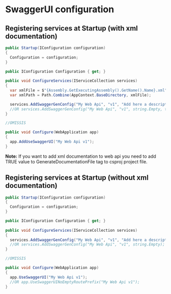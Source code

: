 # SwaggerUI configuration


## Registering services at Startup (with xml documentation)

```csharp
public Startup(IConfiguration configuration)
{
  Configuration = configuration;
}

public IConfiguration Configuration { get; }
	
public void ConfigureServices(IServiceCollection services)
{
  var xmlFile = $"{Assembly.GetExecutingAssembly().GetName().Name}.xml";
  var xmlPath = Path.Combine(AppContext.BaseDirectory, xmlFile);

  services.AddSwaggerGenConfig("My Web Api", "v1", "Add here a description which will be shown in the swagger UI", true, xmlPath);
  //OR services.AddSwaggerGenConfig("My Web Api", "v1", string.Empty, true, xmlPath);
}

//OMISSIS

public void Configure(WebApplication app)
{
  app.AddUseSwaggerUI("My Web Api v1");
}
```

<b>Note:</b> If you want to add xml documentation to web api you need to add TRUE value to GenerateDocumentationFile tag to csproj project file.


## Registering services at Startup (without xml documentation)

```csharp
public Startup(IConfiguration configuration)
{
  Configuration = configuration;
}

public IConfiguration Configuration { get; }
	
public void ConfigureServices(IServiceCollection services)
{
  services.AddSwaggerGenConfig("My Web Api", "v1", "Add here a description which will be shown in the swagger UI");
  //OR services.AddSwaggerGenConfig("My Web Api", "v1", string.Empty);
}

//OMISSIS

public void Configure(WebApplication app)
{
  app.UseSwaggerUI("My Web Api v1");
  //OR app.UseSwaggerUINoEmptyRoutePrefix("My Web Api v1");
}
```